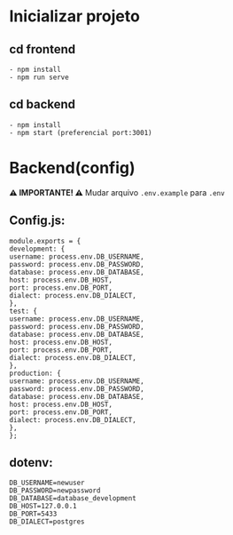 # Inicializar projeto

## cd frontend

```
- npm install
- npm run serve
```

## cd backend

```
- npm install
- npm start (preferencial port:3001)
```

# Backend(config)

**⚠️ IMPORTANTE! ⚠️**
Mudar arquivo `.env.example` para `.env`

## Config.js:

```
module.exports = {
development: {
username: process.env.DB_USERNAME,
password: process.env.DB_PASSWORD,
database: process.env.DB_DATABASE,
host: process.env.DB_HOST,
port: process.env.DB_PORT,
dialect: process.env.DB_DIALECT,
},
test: {
username: process.env.DB_USERNAME,
password: process.env.DB_PASSWORD,
database: process.env.DB_DATABASE,
host: process.env.DB_HOST,
port: process.env.DB_PORT,
dialect: process.env.DB_DIALECT,
},
production: {
username: process.env.DB_USERNAME,
password: process.env.DB_PASSWORD,
database: process.env.DB_DATABASE,
host: process.env.DB_HOST,
port: process.env.DB_PORT,
dialect: process.env.DB_DIALECT,
},
};
```

## dotenv:

```
DB_USERNAME=newuser
DB_PASSWORD=newpassword
DB_DATABASE=database_development
DB_HOST=127.0.0.1
DB_PORT=5433
DB_DIALECT=postgres
```
